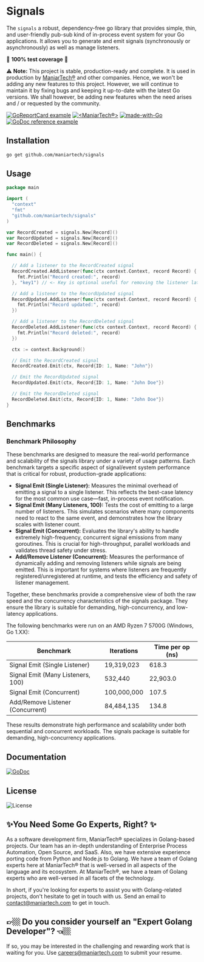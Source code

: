 # Signals

The `signals` a robust, dependency-free go library that provides simple, thin, and user-friendly pub-sub kind of in-process event system for your Go applications. It allows you to generate and emit signals (synchronously or asynchronously) as well as manage listeners.

💯 **100% test coverage** 💯

⚠️ **Note:** This project is stable, production-ready and complete. It is used in production by [ManiarTech®️](https://maniartech.com) and other companies. Hence, we won't be adding any new features to this project. However, we will continue to maintain it by fixing bugs and keeping it up-to-date with the latest Go versions. We shall however, be adding new features when the need arises and / or requested by the community.

[![GoReportCard example](https://goreportcard.com/badge/github.com/nanomsg/mangos)](https://goreportcard.com/report/github.com/maniartech/signals)
[![<ManiarTech®️>](https://circleci.com/gh/maniartech/signals.svg?style=shield)](https://circleci.com/gh/maniartech/signals)
[![made-with-Go](https://img.shields.io/badge/Made%20with-Go-1f425f.svg)](https://go.dev/)
[![GoDoc reference example](https://img.shields.io/badge/godoc-reference-blue.svg)](https://godoc.org/github.com/maniartech/signals)

## Installation

```bash
go get github.com/maniartech/signals
```

## Usage

```go
package main

import (
  "context"
  "fmt"
  "github.com/maniartech/signals"
)

var RecordCreated = signals.New[Record]()
var RecordUpdated = signals.New[Record]()
var RecordDeleted = signals.New[Record]()

func main() {

  // Add a listener to the RecordCreated signal
  RecordCreated.AddListener(func(ctx context.Context, record Record) {
    fmt.Println("Record created:", record)
  }, "key1") // <- Key is optional useful for removing the listener later

  // Add a listener to the RecordUpdated signal
  RecordUpdated.AddListener(func(ctx context.Context, record Record) {
    fmt.Println("Record updated:", record)
  })

  // Add a listener to the RecordDeleted signal
  RecordDeleted.AddListener(func(ctx context.Context, record Record) {
    fmt.Println("Record deleted:", record)
  })

  ctx := context.Background()

  // Emit the RecordCreated signal
  RecordCreated.Emit(ctx, Record{ID: 1, Name: "John"})

  // Emit the RecordUpdated signal
  RecordUpdated.Emit(ctx, Record{ID: 1, Name: "John Doe"})

  // Emit the RecordDeleted signal
  RecordDeleted.Emit(ctx, Record{ID: 1, Name: "John Doe"})
}
```


## Benchmarks


### Benchmark Philosophy

These benchmarks are designed to measure the real-world performance and scalability of the signals library under a variety of usage patterns. Each benchmark targets a specific aspect of signal/event system performance that is critical for robust, production-grade applications:

- **Signal Emit (Single Listener):** Measures the minimal overhead of emitting a signal to a single listener. This reflects the best-case latency for the most common use case—fast, in-process event notification.
- **Signal Emit (Many Listeners, 100):** Tests the cost of emitting to a large number of listeners. This simulates scenarios where many components need to react to the same event, and demonstrates how the library scales with listener count.
- **Signal Emit (Concurrent):** Evaluates the library's ability to handle extremely high-frequency, concurrent signal emissions from many goroutines. This is crucial for high-throughput, parallel workloads and validates thread safety under stress.
- **Add/Remove Listener (Concurrent):** Measures the performance of dynamically adding and removing listeners while signals are being emitted. This is important for systems where listeners are frequently registered/unregistered at runtime, and tests the efficiency and safety of listener management.

Together, these benchmarks provide a comprehensive view of both the raw speed and the concurrency characteristics of the signals package. They ensure the library is suitable for demanding, high-concurrency, and low-latency applications.

The following benchmarks were run on an AMD Ryzen 7 5700G (Windows, Go 1.XX):

| Benchmark                                 | Iterations   | Time per op (ns) |
|--------------------------------------------|--------------|------------------|
| Signal Emit (Single Listener)              |  19,319,023  |          618.3   |
| Signal Emit (Many Listeners, 100)          |     532,440  |       22,903.0   |
| Signal Emit (Concurrent)                   | 100,000,000  |          107.5   |
| Add/Remove Listener (Concurrent)           |  84,484,135  |          134.8   |

These results demonstrate high performance and scalability under both sequential and concurrent workloads. The signals package is suitable for demanding, high-concurrency applications.

## Documentation

[![GoDoc](https://godoc.org/github.com/maniartech/signals?status.svg)](https://godoc.org/github.com/maniartech/signals)

## License

![License](https://img.shields.io/badge/license-MIT-blue.svg)

## ✨You Need Some Go Experts, Right? ✨

As a software development firm, ManiarTech® specializes in Golang-based projects. Our team has an in-depth understanding of Enterprise Process Automation, Open Source, and SaaS. Also, we have extensive experience porting code from Python and Node.js to Golang. We have a team of Golang experts here at ManiarTech® that is well-versed in all aspects of the language and its ecosystem.
At ManiarTech®, we have a team of Golang experts who are well-versed in all facets of the technology.

In short, if you're looking for experts to assist you with Golang-related projects, don't hesitate to get in touch with us. Send an email to <contact@maniartech.com> to get in touch.

## 👉🏼 Do you consider yourself an "Expert Golang Developer"? 👈🏼

If so, you may be interested in the challenging and rewarding work that is waiting for you. Use <careers@maniartech.com> to submit your resume.
